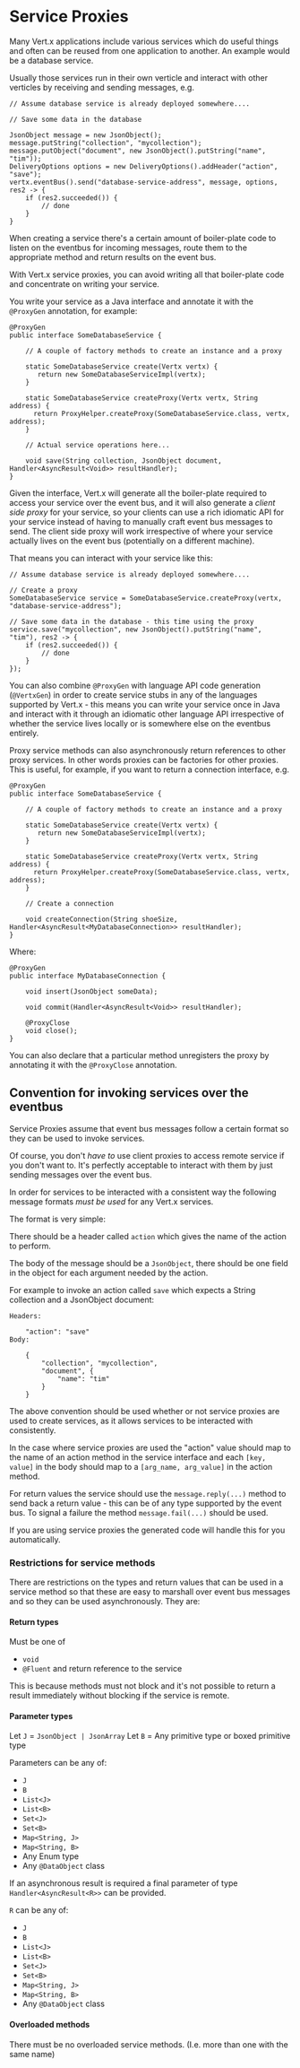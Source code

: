 # Service Proxies

Many Vert.x applications include various services which do useful things and often can be reused from one application
to another. An example would be a database service.

Usually those services run in their own verticle and interact with other verticles by receiving and sending messages, e.g.

    // Assume database service is already deployed somewhere....
    
    // Save some data in the database
    
    JsonObject message = new JsonObject();
    message.putString("collection", "mycollection");
    message.putObject("document", new JsonObject().putString("name", "tim"));
    DeliveryOptions options = new DeliveryOptions().addHeader("action", "save");
    vertx.eventBus().send("database-service-address", message, options, res2 -> {
        if (res2.succeeded()) {
            // done
        }
    }
    

When creating a service there's a certain amount of boiler-plate code to listen on the eventbus for incoming messages,
route them to the appropriate method and return results on the event bus.

With Vert.x service proxies, you can avoid writing all that boiler-plate code and concentrate on writing your service.

You write your service as a Java interface and annotate it with the `@ProxyGen` annotation, for example:

    @ProxyGen
    public interface SomeDatabaseService {
    
        // A couple of factory methods to create an instance and a proxy
    
        static SomeDatabaseService create(Vertx vertx) {
           return new SomeDatabaseServiceImpl(vertx);
        }
        
        static SomeDatabaseService createProxy(Vertx vertx, String address) {
          return ProxyHelper.createProxy(SomeDatabaseService.class, vertx, address);
        }
        
        // Actual service operations here...
    
        void save(String collection, JsonObject document, Handler<AsyncResult<Void>> resultHandler);
    }
    
Given the interface, Vert.x will generate all the boiler-plate required to access your service over the event bus, and it
will also generate a *client side proxy* for your service, so your clients can use a rich idiomatic API for your
service instead of having to manually craft event bus messages to send. The client side proxy will work irrespective
of where your service actually lives on the event bus (potentially on a different machine).

That means you can interact with your service like this:

    // Assume database service is already deployed somewhere....
        
    // Create a proxy
    SomeDatabaseService service = SomeDatabaseService.createProxy(vertx, "database-service-address");
    
    // Save some data in the database - this time using the proxy
    service.save("mycollection", new JsonObject().putString("name", "tim"), res2 -> {
        if (res2.succeeded()) {
            // done
        }
    });                

You can also combine `@ProxyGen` with language API code generation (`@VertxGen`) in order to create service stubs
in any of the languages supported by Vert.x - this means you can write your service once in Java and interact with it
through an idiomatic other language API irrespective of whether the service lives locally or is somewhere else on
the eventbus entirely.

Proxy service methods can also asynchronously return references to other proxy services. In other words proxies can
 be factories for other proxies. This is useful, for example, if you want to
return a connection interface, e.g.

    @ProxyGen
    public interface SomeDatabaseService {
    
        // A couple of factory methods to create an instance and a proxy
    
        static SomeDatabaseService create(Vertx vertx) {
           return new SomeDatabaseServiceImpl(vertx);
        }
        
        static SomeDatabaseService createProxy(Vertx vertx, String address) {
          return ProxyHelper.createProxy(SomeDatabaseService.class, vertx, address);
        }
        
        // Create a connection
    
        void createConnection(String shoeSize, Handler<AsyncResult<MyDatabaseConnection>> resultHandler);
    }
    
Where:

    @ProxyGen
    public interface MyDatabaseConnection {
    
        void insert(JsonObject someData);
        
        void commit(Handler<AsyncResult<Void>> resultHandler);
        
        @ProxyClose
        void close();
    }
    
You can also declare that a particular method unregisters the proxy by annotating it with the `@ProxyClose` annotation.    
        


## Convention for invoking services over the eventbus

Service Proxies assume that event bus messages follow a certain format so they can be used to invoke services.

Of course, you don't *have to* use client proxies to access remote service if you don't want to. It's perfectly acceptable
to interact with them by just sending messages over the event bus.

In order for services to be interacted with a consistent way the following message formats *must be used* for any
Vert.x services.

The format is very simple:

There should be a header called `action` which gives the name of the action to perform.

The body of the message should be a `JsonObject`, there should be one field in the object for each argument needed by the action.

For example to invoke an action called `save` which expects a String collection and a JsonObject document:

    Headers:
    
        "action": "save"
    Body:
    
        {
            "collection", "mycollection",
            "document", {
                "name": "tim"
            }
        }
        
The above convention should be used whether or not service proxies are used to create services, as it allows services
to be interacted with consistently.

In the case where service proxies are used the "action" value should map to the name of an action method in the 
service interface and each `[key, value]` in the body should map to a `[arg_name, arg_value]` in the action method.

For return values the service should use the `message.reply(...)` method to send back a return value - this can be of
any type supported by the event bus. To signal a failure the method `message.fail(...)` should be used.

If you are using service proxies the generated code will handle this for you automatically.

### Restrictions for service methods

There are restrictions on the types and return values that can be used in a service method so that these are easy to
marshall over event bus messages and so they can be used asynchronously. They are:

#### Return types

Must be one of

* `void`
* `@Fluent` and return reference to the service

This is because methods must not block and it's not possible to return a result immediately without blocking if the service is remote.

#### Parameter types

Let `J` = `JsonObject | JsonArray`
Let `B` = Any primitive type or boxed primitive type

Parameters can be any of:

* `J`
* `B`
* `List<J>`
* `List<B>`
* `Set<J>`
* `Set<B>`
* `Map<String, J>`
* `Map<String, B>`
* Any Enum type
* Any `@DataObject` class

If an asynchronous result is required a final parameter of type `Handler<AsyncResult<R>>` can be provided.

`R` can be any of:

* `J`
* `B`
* `List<J>`
* `List<B>`
* `Set<J>`
* `Set<B>`
* `Map<String, J>`
* `Map<String, B>`
* Any `@DataObject` class

#### Overloaded methods

There must be no overloaded service methods. (I.e. more than one with the same name)